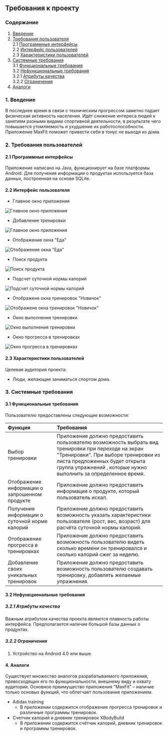 ## Требования к проекту

### Содержание
1. [Введение](#intro)<br>
2. [Требования пользователя](#2)<br>
 2.1 [Программные интерфейсы](#2.1)<br>
 2.2 [Интерфейс пользователей](#2.2)<br>
 2.3 [Характеристики пользователей](#2.3)<br>
3. [Системные требования](#3)<br>
 3.1 [Функциональные требования](#3.1)<br>
 3.2 [Нефункциональные требования](#3.2)<br>
   3.2.1 [Атрибуты качества](#3.2.1)<br>
   3.2.2 [Ограничения](#3.2.2)<br>
4. [Аналоги](#4)<br>


### 1. Введение<a name="intro"></a>
В последнее время в связи с техническим прогрессом заметно падает физическая активность населения. Идёт снижение интереса людей к занятиям разными видами спортивной деятельности, в результате чего повышается утомляемость и ухудшение их работоспособности. Приложение MaxFit поможет привести себя в тонус не выходя из дома.

### 2. Требования пользователей<a name="2"></a>

#### 2.1 Программные интерфейсы<a name="2.1"></a>
Приложение написано на Java, функционирует на базе платформы Android. Для получения информации о продуктах используется база данных, построенная на основе SQLite.
#### 2.2 Интерфейс пользователя<a name="2.2"></a>

- Главное окно приложения

![Главное окно приложения](mockups/MainWindow.png)

- Добавление тренировки

![Главное окно приложения](mockups/addtrain.png)

- Отображение окна "Еда" 

![Отображение окна "Еда"](mockups/food.png)

- Поиск продукта

![Поиск продукта](mockups/searchfood.png)

- Подсчет суточной нормы калорий

![Подсчет суточной нормы калорий](mockups/countCalories.png)

- Отображене окна тренировок "Новичок"

![Отображене окна тренировок "Новичок"](mockups/trainexample.png)

- Окно выполнения тренировки

![Окно выполнения тренировки](mockups/doexe.png)

- Окно прогресса в тренировках

![Окно прогресса в тренировках](mockups/progress.png)

#### 2.3 Характеристики пользователей<a name="2.3"></a>
Целевая аудитория проекта:
- Люди, желающие заниматься спортом дома.
### 3. Системные требования<a name="3"></a>
#### 3.1 Функциональные требования<a name="3.1"></a>
Пользователю предоставлены следующие возможности:

| Функция | Требования | 
|:---|:---|
| Выбор тренировки |Приложение должно предоставить пользователю возможность выбрать вид тренировки при переходе на экран "Тренировки". При выборе тренировки из листа предложенных будет открыта группа упражнений , которые нужно выполнить за определенное время. |
| Отображение информации о запрошенном продукте |Приложение должно предоставить информация о продукте, который пользователь искал. |
| Получение информации о суточной норме калорий | Приложение должно предоставить возможность указать характеристики пользователя (рост, вес, возраст) для расчёта суточной нормы калорий. |
| Отображение прогресса в тренировках | Приложение должно предоставить возможность пользователю видеть сколько времени он тренировался  и сколько калорий сжег за неделю. |
| Добавление своих уникальных тренировок  | Приложение должно предоставить возможность пользователю создавать тренировку, добавлять желаемые упражнения.  |

#### 3.2 Нефункциональные требования<a name="3.2"></a>
##### 3.2.1 Атрибуты качества<a name="3.2.1"></a>
Важным атрибутом качества проекта являются плавность работы интерфейса. Предполагается наличие большой базы данных о продуктах.
##### 3.2.2 Ограничения<a name="3.2.2"></a>
1. Устройство на Android 4.0 или выше.
#### 4.  Аналоги <a name="4"></a>
Существует множество аналогов разрабатываемого приложения, превосходящих его по функциональности, внешнему виду и охвату аудитории.
Основное преимущество приложения "MaxFit" – наличие только основых функций, что облегчает пользование приложением.

-  Adidas training
    - В приложении содержится отображение прогресса тренировок и различные программы тренировок. 
-   Счетчик калорий и дневник тренировок XBodyBuild
    -   В приложении содержится счётчик калорий, дневник тренировок и программы тренировок.
    


